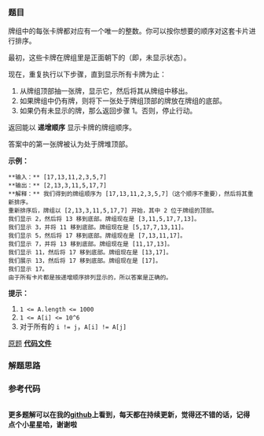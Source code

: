 ### 题目
牌组中的每张卡牌都对应有一个唯一的整数。你可以按你想要的顺序对这套卡片进行排序。

最初，这些卡牌在牌组里是正面朝下的（即，未显示状态）。

现在，重复执行以下步骤，直到显示所有卡牌为止：

  1. 从牌组顶部抽一张牌，显示它，然后将其从牌组中移出。
  2. 如果牌组中仍有牌，则将下一张处于牌组顶部的牌放在牌组的底部。
  3. 如果仍有未显示的牌，那么返回步骤 1。否则，停止行动。

返回能以 **递增顺序** 显示卡牌的牌组顺序。

答案中的第一张牌被认为处于牌堆顶部。



**示例：**

    
    
    **输入：** [17,13,11,2,3,5,7]
    **输出：** [2,13,3,11,5,17,7]
    **解释：** 我们得到的牌组顺序为 [17,13,11,2,3,5,7]（这个顺序不重要），然后将其重新排序。
    重新排序后，牌组以 [2,13,3,11,5,17,7] 开始，其中 2 位于牌组的顶部。
    我们显示 2，然后将 13 移到底部。牌组现在是 [3,11,5,17,7,13]。
    我们显示 3，并将 11 移到底部。牌组现在是 [5,17,7,13,11]。
    我们显示 5，然后将 17 移到底部。牌组现在是 [7,13,11,17]。
    我们显示 7，并将 13 移到底部。牌组现在是 [11,17,13]。
    我们显示 11，然后将 17 移到底部。牌组现在是 [13,17]。
    我们展示 13，然后将 17 移到底部。牌组现在是 [17]。
    我们显示 17。
    由于所有卡片都是按递增顺序排列显示的，所以答案是正确的。
    



**提示：**

  1. `1 <= A.length <= 1000`
  2. `1 <= A[i] <= 10^6`
  3. 对于所有的 `i != j`，`A[i] != A[j]`

[原题](https://leetcode-cn.com/problems/reveal-cards-in-increasing-order/)    **[代码文件]()**


### 解题思路




### 参考代码

```go


```




**更多题解可以在我的[github](https://github.com/LZH139/leetcode_Go)上看到，每天都在持续更新，觉得还不错的话，记得点个小星星哈，谢谢啦**
